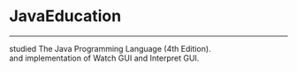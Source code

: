 JavaEducation
=============


----------

studied The Java Programming Language (4th Edition).  
and implementation of Watch GUI and Interpret GUI.
